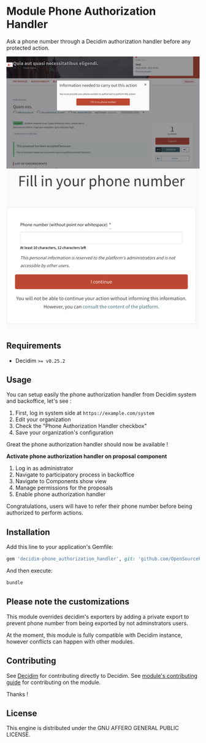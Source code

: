 # Module Phone Authorization Handler

Ask a phone number through a Decidim authorization handler before any protected action.

![authorization modal](./docs/images/authorization_modal.png)
![authorization form](./docs/images/authorization_form.png)

## Requirements
* Decidim `>= v0.25.2`

## Usage

You can setup easily the phone authorization handler from Decidim system and backoffice, let's see : 

1. First, log in system side at `https://example.com/system`
2. Edit your organization
3. Check the "Phone Authorization Handler checkbox"
4. Save your organization's configuration

Great the phone authorization handler should now be available !

**Activate phone authorization handler on proposal component**

1. Log in as administrator
2. Navigate to participatory process in backoffice
3. Navigate to Components show view
4. Manage permissions for the proposals
5. Enable phone authorization handler

Congratulations, users will have to refer their phone number before being authorized to perform actions. 

## Installation

Add this line to your application's Gemfile:

```ruby
gem 'decidim-phone_authorization_handler', git: 'github.com/OpenSourcePolitics/decidim-module_phone_authorization_handler.git', branch: 'master'
```

And then execute:

```bash
bundle
```

## Please note the customizations

This module overrides decidim's exporters by adding a private export to prevent phone number from being exported by not adminstrators users.

At the moment, this module is fully compatible with Decidim instance, however conflicts can happen with other modules. 

## Contributing

See [Decidim](https://github.com/decidim/decidim) for contributing directly to Decidim.
See [module's contributing guide](./docs/CONTRIBUTING.md) for contributing on the module.

Thanks !

## License

This engine is distributed under the GNU AFFERO GENERAL PUBLIC LICENSE.
